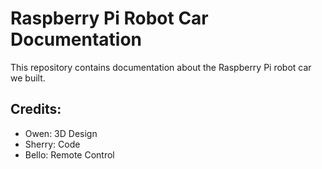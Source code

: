 # Raspberry Pi Robot Car Documentation

This repository contains documentation about the Raspberry Pi robot car we built.

## Credits:
* Owen: 3D Design
* Sherry: Code
* Bello: Remote Control
